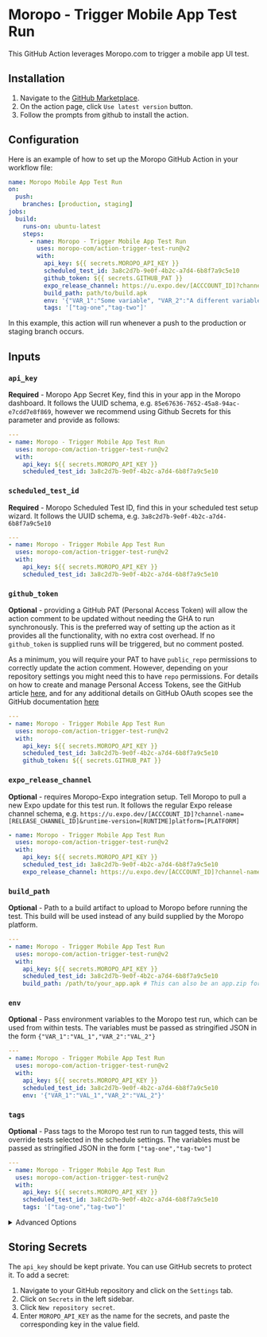 # Moropo - Trigger Mobile App Test Run

This GitHub Action leverages Moropo.com to trigger a mobile app UI test.

## Installation

1. Navigate to the [GitHub Marketplace](https://github.com/marketplace/actions/moropo-trigger-mobile-app-test-run).
2. On the action page, click `Use latest version` button.
3. Follow the prompts from github to install the action.

## Configuration

Here is an example of how to set up the Moropo GitHub Action in your workflow file:

```yaml
name: Moropo Mobile App Test Run
on:
  push:
    branches: [production, staging]
jobs:
  build:
    runs-on: ubuntu-latest
    steps:
      - name: Moropo - Trigger Mobile App Test Run
        uses: moropo-com/action-trigger-test-run@v2
        with:
          api_key: ${{ secrets.MOROPO_API_KEY }}
          scheduled_test_id: 3a8c2d7b-9e0f-4b2c-a7d4-6b8f7a9c5e10
          github_token: ${{ secrets.GITHUB_PAT }}
          expo_release_channel: https://u.expo.dev/[ACCCOUNT_ID]?channel-name=[RELEASE_CHANNEL_ID]&runtime-version=[RUNTIME]platform=[PLATFORM]
          build_path: path/to/build.apk
          env: '{"VAR_1":"Some variable", "VAR_2":"A different variable"}'
          tags: '["tag-one","tag-two"]'
```

In this example, this action will run whenever a push to the production or staging branch occurs.

## Inputs

### `api_key`

**Required** - Moropo App Secret Key, find this in your app in the Moropo dashboard.
It follows the UUID schema, e.g. `85e67636-7652-45a8-94ac-e7cdd7e8f869`, however we recommend using Github Secrets for this parameter and provide as follows:

```yaml
---
- name: Moropo - Trigger Mobile App Test Run
  uses: moropo-com/action-trigger-test-run@v2
  with:
    api_key: ${{ secrets.MOROPO_API_KEY }}
    scheduled_test_id: 3a8c2d7b-9e0f-4b2c-a7d4-6b8f7a9c5e10
```

### `scheduled_test_id`

**Required** - Moropo Scheduled Test ID, find this in your scheduled test setup wizard.
It follows the UUID schema, e.g. `3a8c2d7b-9e0f-4b2c-a7d4-6b8f7a9c5e10`

```yaml
---
- name: Moropo - Trigger Mobile App Test Run
  uses: moropo-com/action-trigger-test-run@v2
  with:
    api_key: ${{ secrets.MOROPO_API_KEY }}
    scheduled_test_id: 3a8c2d7b-9e0f-4b2c-a7d4-6b8f7a9c5e10
```

### `github_token`

**Optional** - providing a GitHub PAT (Personal Access Token) will allow the action comment to be updated without needing the GHA to run synchronously. This is the preferred way of setting up the action as it provides all the functionality, with no extra cost overhead. If no `github_token` is supplied runs will be triggered, but no comment posted.

As a minimum, you will require your PAT to have `public_repo` permissions to correctly update the action comment. However, depending on your repository settings you might need this to have `repo` permissions. For details on how to create and manage Personal Access Tokens, see the GitHub article [here](https://docs.github.com/en/authentication/keeping-your-account-and-data-secure/managing-your-personal-access-tokens), and for any additional details on GitHub OAuth scopes see the GitHub documentation [here](https://docs.github.com/en/apps/oauth-apps/building-oauth-apps/scopes-for-oauth-apps)

```yaml
---
- name: Moropo - Trigger Mobile App Test Run
  uses: moropo-com/action-trigger-test-run@v2
  with:
    api_key: ${{ secrets.MOROPO_API_KEY }}
    scheduled_test_id: 3a8c2d7b-9e0f-4b2c-a7d4-6b8f7a9c5e10
    github_token: ${{ secrets.GITHUB_PAT }}
```

### `expo_release_channel`

**Optional** - requires Moropo-Expo integration setup. Tell Moropo to pull a new Expo update for this test run.
It follows the regular Expo release channel schema, e.g. `https://u.expo.dev/[ACCCOUNT_ID]?channel-name=[RELEASE_CHANNEL_ID]&runtime-version=[RUNTIME]platform=[PLATFORM]`

```yaml
- name: Moropo - Trigger Mobile App Test Run
  uses: moropo-com/action-trigger-test-run@v2
  with:
    api_key: ${{ secrets.MOROPO_API_KEY }}
    scheduled_test_id: 3a8c2d7b-9e0f-4b2c-a7d4-6b8f7a9c5e10
    expo_release_channel: https://u.expo.dev/[ACCCOUNT_ID]?channel-name=[RELEASE_CHANNEL_ID]&runtime-version=[RUNTIME]platform=[PLATFORM]
```

### `build_path`

**Optional** - Path to a build artifact to upload to Moropo before running the test. This build will be used instead of any build supplied by the Moropo platform.

```yaml
---
- name: Moropo - Trigger Mobile App Test Run
  uses: moropo-com/action-trigger-test-run@v2
  with:
    api_key: ${{ secrets.MOROPO_API_KEY }}
    scheduled_test_id: 3a8c2d7b-9e0f-4b2c-a7d4-6b8f7a9c5e10
    build_path: /path/to/your_app.apk # This can also be an app.zip for iOS.
```

### `env`

**Optional** - Pass environment variables to the Moropo test run, which can be used from within tests. The variables must be passed as stringified JSON in the form `{"VAR_1":"VAL_1","VAR_2":"VAL_2"}`

```yaml
---
- name: Moropo - Trigger Mobile App Test Run
  uses: moropo-com/action-trigger-test-run@v2
  with:
    api_key: ${{ secrets.MOROPO_API_KEY }}
    scheduled_test_id: 3a8c2d7b-9e0f-4b2c-a7d4-6b8f7a9c5e10
    env: '{"VAR_1":"VAL_1","VAR_2":"VAL_2"}'
```

### `tags`

**Optional** - Pass tags to the Moropo test run to run tagged tests, this will override tests selected in the schedule settings. The variables must be passed as stringified JSON in the form `["tag-one","tag-two"]`

```yaml
---
- name: Moropo - Trigger Mobile App Test Run
  uses: moropo-com/action-trigger-test-run@v2
  with:
    api_key: ${{ secrets.MOROPO_API_KEY }}
    scheduled_test_id: 3a8c2d7b-9e0f-4b2c-a7d4-6b8f7a9c5e10
    tags: '["tag-one","tag-two"]'
```

<details>
  <summary>Advanced Options</summary>

### `sync`

**Optional** - sync provides the ability to update GitHub comments without the need to use the `github_token` argument.

- By default this is `false`, and as such if a configuration has no `sync` or `github_token` configured a test can be triggered, but no comment is posted.
- If set to `true` this will run the test synchronously, requiring a GHA runner to be alive for the duration of the test run. Once the Moropo runner has completed the test run, the comment and status will be returned to GitHub.

NOTE: This argument requires permission to comment on the PR with the test trigger feedback. Please make sure to add `pull-requests: write` to your workflow permissions.

```yaml
name: Moropo Mobile App Test Run
permissions:
  pull-requests: write # Important - allows the action to comment on the PR with the test trigger feedback
jobs:
  build:
    runs-on: ubuntu-latest
    steps:
      - name: Moropo - Trigger Mobile App Test Run
        uses: moropo-com/action-trigger-test-run@v2
        with:
          api_key: ${{ secrets.MOROPO_API_KEY }}
          scheduled_test_id: 3a8c2d7b-9e0f-4b2c-a7d4-6b8f7a9c5e10
          sync: true
```

</details>

## Storing Secrets

The `api_key` should be kept private. You can use GitHub secrets to protect it. To add a secret:

1. Navigate to your GitHub repository and click on the `Settings` tab.
2. Click on `Secrets` in the left sidebar.
3. Click `New repository secret`.
4. Enter `MOROPO_API_KEY` as the name for the secrets, and paste the corresponding key in the value field.
